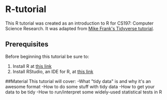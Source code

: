 # R-tutorial
This R tutorial was created as an introduction to R for CS197: Computer Science Research. It was adapted from [Mike Frank's Tidyverse tutorial](https://github.com/mcfrank/tidyverse-tutorial).

## Prerequisites
Before beginning this tutorial be sure to:
1. Install R at [this link](https://cran.rstudio.com/)
2. Install RStudio, an IDE for R, at [this link](https://rstudio.com/)

##Material
This tutorial will cover:
-What "tidy data" is and why it's an awesome format
-How to do some stuff with tidy data
-How to get your data to be tidy
-How to run/interpret some widely-used statistical tests in R
